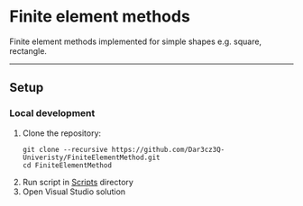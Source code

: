 # Finite element methods

Finite element methods implemented for simple shapes e.g. square, rectangle.

---

## Setup

### Local development
1. Clone the repository:
   ```shell
   git clone --recursive https://github.com/Dar3cz3Q-Univeristy/FiniteElementMethod.git
   cd FiniteElementMethod
   ```
2. Run script in [Scripts](/Scripts) directory
3. Open Visual Studio solution
